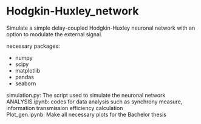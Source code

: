 # Hodgkin-Huxley_network

Simulate a simple delay-coupled Hodgkin-Huxley neuronal network with an option to modulate the external signal.

necessary packages:
- numpy
- scipy
- matplotlib
- pandas
- seaborn

simulation.py: The script used to simulate the neuronal network \
ANALYSIS.ipynb: codes for data analysis such as synchrony measure, information transmission efficiency calculation \
Plot_gen.ipynb: Make all necessary plots for the Bachelor thesis
